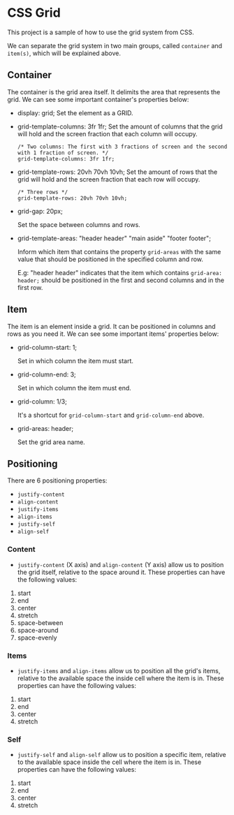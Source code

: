# CSS Grid

This project is a sample of how to use the grid system from CSS.

We can separate the grid system in two main groups, called `container` and `item(s)`, which will be
explained above.


## Container

The container is the grid area itself. It delimits the area that represents the grid.
We can see some important container's properties below:

- display: grid;
  Set the element as a GRID.

- grid-template-columns: 3fr 1fr;
  Set the amount of columns that the grid will hold and the screen fraction that each column will occupy.
  
  ```
  /* Two columns: The first with 3 fractions of screen and the second with 1 fraction of screen. */
  grid-template-columns: 3fr 1fr;
  ```

- grid-template-rows: 20vh 70vh 10vh;
  Set the amount of rows that the grid will hold and the screen fraction that each row will occupy.

  ```
  /* Three rows */
  grid-template-rows: 20vh 70vh 10vh;
  ```

- grid-gap: 20px;
  
  Set the space between columns and rows.

- grid-template-areas: "header header"
                       "main aside"
                       "footer footer";
  
  Inform which item that contains the property `grid-areas` with the same value that should be positioned
  in the specified column and row.

  E.g: "header header" indicates that the item which contains `grid-area: header;`  should be positioned
  in the first and second columns and in the first row.
  

## Item

The item is an element inside a grid. It can be positioned in columns and rows as you need it.
We can see some important items' properties below:

- grid-column-start: 1;
  
  Set in which column the item must start.

- grid-column-end: 3;
  
  Set in which column the item must end.

- grid-column: 1/3;
  
  It's a shortcut for `grid-column-start` and `grid-column-end` above.

- grid-areas: header;
  
  Set the grid area name.


## Positioning

There are 6 positioning properties:

-  `justify-content`
-  `align-content`
-  `justify-items`
-  `align-items`
-  `justify-self`
-  `align-self`

### Content

-  `justify-content` (X axis) and `align-content` (Y axis) allow us to position the grid itself, relative to the space around it. These properties can have the following values:

1. start
2. end
3. center
4. stretch
5. space-between
6. space-around
7. space-evenly

### Items

-  `justify-items` and `align-items` allow us to position all the grid's items, relative to the available space the inside cell where the item is in. These properties can have the following values:

1. start
2. end
3. center
4. stretch

### Self

-  `justify-self` and `align-self` allow us to position a specific item, relative to the available space inside the cell where the item is in. These properties can have the following values:

1. start
2. end
3. center
4. stretch